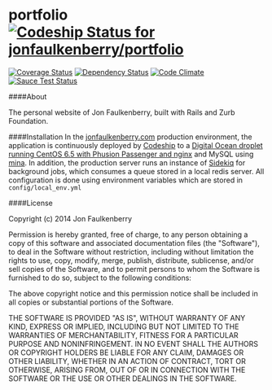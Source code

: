 portfolio [ ![Codeship Status for jonfaulkenberry/portfolio](https://www.codeship.io/projects/a2096370-823e-0131-9d4e-36899b34a261/status?branch=master)](https://www.codeship.io/projects/14819)
=========
[![Coverage Status](https://coveralls.io/repos/jonfaulkenberry/portfolio/badge.png)](https://coveralls.io/r/jonfaulkenberry/portfolio)
[![Dependency Status](https://gemnasium.com/jonfaulkenberry/portfolio.svg)](https://gemnasium.com/jonfaulkenberry/portfolio)
[![Code Climate](https://codeclimate.com/github/jonfaulkenberry/portfolio.png)](https://codeclimate.com/github/jonfaulkenberry/portfolio)
[![Sauce Test Status](https://saucelabs.com/browser-matrix/jonsportfolio.svg)](https://saucelabs.com/u/jonsportfolio)

####About

The personal website of Jon Faulkenberry, built with Rails and Zurb Foundation.

####Installation
In the [jonfaulkenberry.com](http://jonfaulkenberry.com/) production environment, the application is continuously deployed by [Codeship](https://www.codeship.io/) to a [Digital Ocean droplet running CentOS 6.5 with Phusion Passenger and nginx](https://www.digitalocean.com/community/tutorials/how-to-deploy-rails-apps-using-passenger-with-nginx-on-centos-6-5) and MySQL using [mina](https://github.com/mina-deploy/mina). In addition, the production server runs an instance of [Sidekiq](https://github.com/mperham/sidekiq) for background jobs, which consumes a queue stored in a local redis server. All configuration is done using environment variables which are stored in `config/local_env.yml`

####License

Copyright (c) 2014 Jon Faulkenberry

Permission is hereby granted, free of charge, to any person obtaining a copy
of this software and associated documentation files (the "Software"), to deal
in the Software without restriction, including without limitation the rights
to use, copy, modify, merge, publish, distribute, sublicense, and/or sell
copies of the Software, and to permit persons to whom the Software is
furnished to do so, subject to the following conditions:

The above copyright notice and this permission notice shall be included in
all copies or substantial portions of the Software.

THE SOFTWARE IS PROVIDED "AS IS", WITHOUT WARRANTY OF ANY KIND, EXPRESS OR
IMPLIED, INCLUDING BUT NOT LIMITED TO THE WARRANTIES OF MERCHANTABILITY,
FITNESS FOR A PARTICULAR PURPOSE AND NONINFRINGEMENT. IN NO EVENT SHALL THE
AUTHORS OR COPYRIGHT HOLDERS BE LIABLE FOR ANY CLAIM, DAMAGES OR OTHER
LIABILITY, WHETHER IN AN ACTION OF CONTRACT, TORT OR OTHERWISE, ARISING FROM,
OUT OF OR IN CONNECTION WITH THE SOFTWARE OR THE USE OR OTHER DEALINGS IN
THE SOFTWARE.

